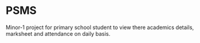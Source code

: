 # PSMS
Minor-1 project for primary school student to view there academics details, marksheet and attendance on daily basis. 
